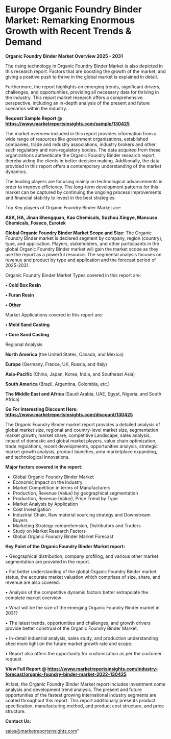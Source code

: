 # Europe Organic Foundry Binder Market: Remarking Enormous Growth with Recent Trends & Demand

<Strong> Organic Foundry Binder Market Overview 2025 - 2031</strong>

The rising technology in Organic Foundry Binder Market is also depicted in this research report. Factors that are boosting the growth of the market, and giving a positive push to thrive in the global market is explained in detail.

Furthermore, the report highlights on emerging trends, significant drivers, challenges, and opportunities, providing all necessary data for thriving in the industry. This report market research offers a comprehensive perspective, including an in-depth analysis of the present and future scenarios within the industry.

<strong>Request Sample Report @ <a href=https://www.marketreportsinsights.com/sample/130425>https://www.marketreportsinsights.com/sample/130425</a></strong>

The market overview included in this report provides information from a wide range of resources like government organizations, established companies, trade and industry associations, industry brokers and other such regulatory and non-regulatory bodies. The data acquired from these organizations authenticate the Organic Foundry Binder research report, thereby aiding the clients in better decision making. Additionally, the data provided in this report offers a contemporary understanding of the market dynamics.

The leading players are focusing mainly on technological advancements in order to improve efficiency. The long-term development patterns for this market can be captured by continuing the ongoing process improvements and financial stability to invest in the best strategies.

Top Key players of Organic Foundry Binder Market are:

<strong>ASK, HA, Jinan Shengquan, Kao Chemicals, Suzhou Xingye, Mancuso Chemicals, Foseco, Eurotek</strong>

<strong><b>Global Organic Foundry Binder Market Scope and Size:</b></strong>
The Organic Foundry Binder market is declared segment by company, region (country), type, and application. Players, stakeholders, and other participants in the global Organic Foundry Binder market will gain the market scope as they use the report as a powerful resource. The segmental analysis focuses on revenue and product by type and application and the forecast period of 2025-2031.

Organic Foundry Binder Market Types covered in this report are:

<strong>• Cold Box Resin

• Furan Resin

• Other</strong>

Market Applications covered in this report are:

<strong>• Mold Sand Casting

• Core Sand Casting</strong> 

Regional Analysis

<strong>North America</strong> (the United States, Canada, and Mexico)

<strong>Europe</strong> (Germany, France, UK, Russia, and Italy)

<strong>Asia-Pacific</strong> (China, Japan, Korea, India, and Southeast Asia)

<strong>South America</strong> (Brazil, Argentina, Colombia, etc.)

<strong>The Middle East and Africa</strong> (Saudi Arabia, UAE, Egypt, Nigeria, and South Africa)

<strong>Go For Interesting Discount Here: <a href=https://www.marketreportsinsights.com/discount/130425>https://www.marketreportsinsights.com/discount/130425</a></strong>

The Organic Foundry Binder market report provides a detailed analysis of global market size, regional and country-level market size, segmentation market growth, market share, competitive Landscape, sales analysis, impact of domestic and global market players, value chain optimization, trade regulations, recent developments, opportunities analysis, strategic market growth analysis, product launches, area marketplace expanding, and technological innovations.

<strong><b>Major factors covered in the report:</b></strong>
<ul>
  <li>Global Organic Foundry Binder Market </li>
  <li>Economic Impact on the Industry</li>
  <li>Market Competition in terms of Manufacturers</li>
  <li>Production, Revenue (Value) by geographical segmentation</li>
  <li>Production, Revenue (Value), Price Trend by Type</li>
  <li>Market Analysis by Application</li>
  <li>Cost Investigation</li>
  <li>Industrial Chain, Raw material sourcing strategy and Downstream Buyers</li>
  <li>Marketing Strategy comprehension, Distributors and Traders</li>
  <li>Study on Market Research Factors</li>
  <li>Global Organic Foundry Binder Market Forecast</li>
</ul>

<strong><b>Key Point of the Organic Foundry Binder Market report:</b></strong>

• Geographical distribution, company profiling, and various other market segmentation are provided in the report.

• For better understanding of the global Organic Foundry Binder market status, the accurate market valuation which comprises of size, share, and revenue are also covered.

• Analysis of the competitive dynamic factors better extrapolate the complete market overview

• What will be the size of the emerging Organic Foundry Binder market in 2031?

• The latest trends, opportunities and challenges, and growth drivers provide better construal of the Organic Foundry Binder Market.

• In-detail industrial analysis, sales study, and production understanding shed more light on the future market growth rate and scope.

• Report also offers the opportunity for customization as per the customer request.

<strong><b>View Full Report @ <a href=https://www.marketreportsinsights.com/industry-forecast/organic-foundry-binder-market-2022-130425>https://www.marketreportsinsights.com/industry-forecast/organic-foundry-binder-market-2022-130425</a></b></strong>


At last, the Organic Foundry Binder Market report includes investment come analysis and development trend analysis. The present and future opportunities of the fastest growing international industry segments are coated throughout this report. This report additionally presents product specification, manufacturing method, and product cost structure, and price structure.

<strong>Contact Us:</strong>

sales@marketreportsinsights.com"
